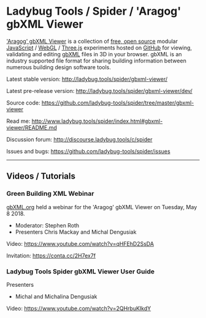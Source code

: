 
# Ladybug Tools / Spider / 'Aragog' gbXML Viewer

['Aragog' gbXML Viewer]( https://github.com/ladybug-tools/spider/gbxml-viewer/ "Source code on GitHub" ) is a collection of [free, open source]( https://opensource.guide/ "Read all about it at OpenSource Guides" ) modular [JavaScript]( https://developer.mozilla.org/en-US/docs/Web/JavaScript/About_JavaScript "Callout to Brendan" ) / [WebGL]( https://www.khronos.org/webgl/ "Tip of the hat to Ken Russell" ) / [Three.js]( https://threejs.org/ "Hi Mr.doob" ) experiments hosted on [GitHub]( https://github.com/about "Beep for where the geek peeps keep" ) for viewing, validating and editing [gbXML]( http://gbxml.org "Where's your schema today?" ) files in 3D in your browser. gbXML is an industry supported file format for sharing building information between numerous building design software tools.


Latest stable version: http://ladybug.tools/spider/gbxml-viewer/


Latest pre-release version: http://ladybug.tools/spider/gbxml-viewer/dev/


Source code: https://github.com/ladybug-tools/spider/tree/master/gbxml-viewer


Read me: http://www.ladybug.tools/spider/index.html#gbxml-viewer/README.md


Discussion forum: http://discourse.ladybug.tools/c/spider


Issues and bugs: https://github.com/ladybug-tools/spider/issues


***

## Videos / Tutorials


### Green Building XML Webinar

[gbXML.org]( http://gbxml.org ) held a webinar for the 'Aragog' gbXML Viewer on Tuesday, May 8 2018.
* Moderator: Stephen Roth
* Presenters Chris Mackay and Michal Dengusiak

Video: https://www.youtube.com/watch?v=qHFEhD2SsDA


Invitation: https://conta.cc/2H7ex7f



### Ladybug Tools Spider gbXML Viewer User Guide

Presenters
* Michal and Michalina Dengusiak

Video: https://www.youtube.com/watch?v=2QHrbuKIkdY
